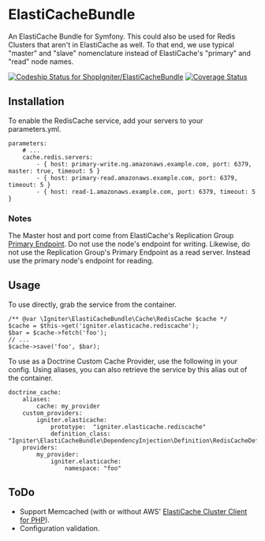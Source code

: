 ElastiCacheBundle
=================

An ElastiCache Bundle for Symfony. This could also be used for Redis Clusters that aren't in ElastiCache as well. To that end, we use typical "master" and "slave" nomenclature instead of ElastiCache's "primary" and "read" node names.

[![Codeship Status for ShopIgniter/ElastiCacheBundle](https://codeship.io/projects/fba198c0-f3ed-0131-a47e-6a1bcd925291/status?branch=master)](https://codeship.io/projects/27992)
[![Coverage Status](https://coveralls.io/repos/Mixpo/ElastiCacheBundle/badge.svg?branch=master&service=github)](https://coveralls.io/github/Mixpo/ElastiCacheBundle?branch=master)

## Installation

To enable the RedisCache service, add your servers to your parameters.yml.
```
parameters:
    # ...
    cache.redis.servers:
        - { host: primary-write.ng.amazonaws.example.com, port: 6379, master: true, timeout: 5 }
        - { host: primary-read.amazonaws.example.com, port: 6379, timeout: 5 }
        - { host: read-1.amazonaws.example.com, port: 6379, timeout: 5 }
```

### Notes

The Master host and port come from ElastiCache's Replication Group [Primary Endpoint](http://docs.aws.amazon.com/AmazonElastiCache/latest/UserGuide/Replication.html#Replication.PrimaryEndpoint). Do not use the node's endpoint for writing. Likewise, do not use the Replication Group's Primary Endpoint as a read server. Instead use the primary node's endpoint for reading.

## Usage

To use directly, grab the service from the container.
```
/** @var \Igniter\ElastiCacheBundle\Cache\RedisCache $cache */
$cache = $this->get('igniter.elasticache.rediscache');
$bar = $cache->fetch('foo');
// ...
$cache->save('foo', $bar);
```

To use as a Doctrine Custom Cache Provider, use the following in your config. Using aliases, you can also retrieve the service by this alias out of the container.
```
doctrine_cache:
    aliases:
        cache: my_provider
    custom_providers:
        igniter.elasticache:
            prototype:  "igniter.elasticache.rediscache"
            definition_class: "Igniter\ElastiCacheBundle\DependencyInjection\Definition\RedisCacheDefinition"
    providers:
        my_provider:
            igniter.elasticache:
                namespace: "foo"
```

## ToDo

* Support Memcached (with or without AWS' [ElastiCache Cluster Client for PHP](http://docs.aws.amazon.com/AmazonElastiCache/latest/UserGuide/Appendix.PHPAutoDiscoverySetup.html)).
* Configuration validation.
